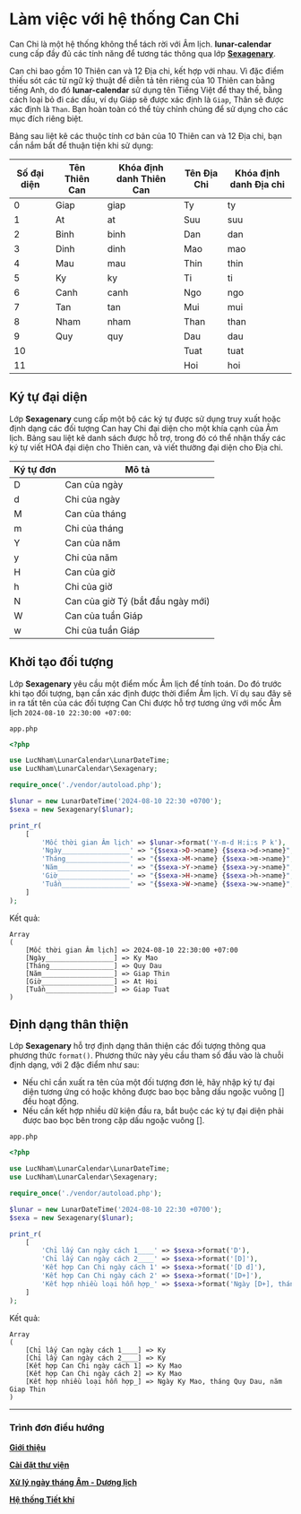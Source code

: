 # Làm việc với hệ thống Can Chi

Can Chi là một hệ thống không thể tách rời với Âm lịch. **lunar-calendar** cung cấp đầy đủ các tính năng để tương tác thông qua lớp **[Sexagenary](/src/Sexagenary.php)**.

Can chi bao gồm 10 Thiên can và 12 Địa chi, kết hợp với nhau. Vì đặc điểm thiếu sót các từ ngữ kỹ thuật để diễn tả tên riêng của 10 Thiên can bằng tiếng Anh, do đó **lunar-calendar** sử dụng tên Tiếng Việt để thay thế, bằng cách loại bỏ đi các dấu, ví dụ Giáp sẽ được xác định là `Giap`, Thân sẽ được xác định là `Than`. Bạn hoàn toàn có thể tùy chỉnh chúng để sử dụng cho các mục đích riêng biệt.

Bảng sau liệt kê các thuộc tính cơ bản của 10 Thiên can và 12 Địa chi, bạn cần nắm bắt để thuận tiện khi sử dụng:

| Số đại diện | Tên Thiên Can | Khóa định danh Thiên Can | Tên Địa Chi | Khóa định danh Địa chi |
| ----------- | ------------- | ------------------------ | ----------- | ---------------------- |
| 0           | Giap          | giap                     | Ty          | ty                     |
| 1           | At            | at                       | Suu         | suu                    |
| 2           | Binh          | binh                     | Dan         | dan                    |
| 3           | Dinh          | dinh                     | Mao         | mao                    |
| 4           | Mau           | mau                      | Thin        | thin                   |
| 5           | Ky            | ky                       | Ti          | ti                     |
| 6           | Canh          | canh                     | Ngo         | ngo                    |
| 7           | Tan           | tan                      | Mui         | mui                    |
| 8           | Nham          | nham                     | Than        | than                   |
| 9           | Quy           | quy                      | Dau         | dau                    |
| 10          |               |                          | Tuat        | tuat                   |
| 11          |               |                          | Hoi         | hoi                    |

## Ký tự đại diện

Lớp **Sexagenary** cung cấp một bộ các ký tự được sử dụng truy xuất hoặc định dạng các đối tượng Can hay Chi đại diện cho một khía cạnh của Âm lịch. Bảng sau liệt kê danh sách được hỗ trợ, trong đó có thể nhận thấy các ký tự viết HOA đại diện cho Thiên can, và viết thường đại diện cho Địa chi.

| Ký tự đơn | Mô tả                             |
| --------- | --------------------------------- |
| D         | Can của ngày                      |
| d         | Chi của ngày                      |
| M         | Can của tháng                     |
| m         | Chi của tháng                     |
| Y         | Can của năm                       |
| y         | Chi của năm                       |
| H         | Can của giờ                       |
| h         | Chi của giờ                       |
| N         | Can của giờ Tý (bắt đầu ngày mới) |
| W         | Can của tuần Giáp                 |
| w         | Chi của tuần Giáp                 |

## Khởi tạo đối tượng
Lớp **Sexagenary** yêu cầu một điểm mốc Âm lịch để tính toán. Do đó trước khi tạo đối tượng, bạn cần xác định được thời điểm Âm lịch. Ví dụ sau đây sẽ in ra tất tên của các đối tượng Can Chi được hỗ trợ tương ứng với mốc Âm lịch `2024-08-10 22:30:00 +07:00`:

`app.php`
```php
<?php

use LucNham\LunarCalendar\LunarDateTime;
use LucNham\LunarCalendar\Sexagenary;

require_once('./vendor/autoload.php');

$lunar = new LunarDateTime('2024-08-10 22:30 +0700');
$sexa = new Sexagenary($lunar);

print_r(
    [
        'Mốc thời gian Âm lịch' => $lunar->format('Y-m-d H:i:s P k'),
        'Ngày_________________' => "{$sexa->D->name} {$sexa->d->name}",
        'Tháng________________' => "{$sexa->M->name} {$sexa->m->name}",
        'Năm__________________' => "{$sexa->Y->name} {$sexa->y->name}",
        'Giờ__________________' => "{$sexa->H->name} {$sexa->h->name}",
        'Tuần_________________' => "{$sexa->W->name} {$sexa->w->name}",
    ]
);
```
Kết quả:
```
Array
(
    [Mốc thời gian Âm lịch] => 2024-08-10 22:30:00 +07:00
    [Ngày_________________] => Ky Mao
    [Tháng________________] => Quy Dau
    [Năm__________________] => Giap Thin
    [Giờ__________________] => At Hoi
    [Tuần_________________] => Giap Tuat
)
```
## Định dạng thân thiện
Lớp **Sexagenary** hỗ trợ định dạng thân thiện các đối tượng thông qua phương thức `format()`. Phương thức này yêu cầu tham số đầu vào là chuỗi định dạng, với 2 đặc điểm như sau:
- Nếu chỉ cần xuất ra tên của một đối tượng đơn lẻ, hãy nhập ký tự đại diện tương ứng có hoặc không được bao bọc bằng dấu ngoặc vuông [] đều hoạt động.
- Nếu cần kết hợp nhiều dữ kiện đầu ra, bắt buộc các ký tự đại diện phải được bao bọc bên trong cặp dấu ngoặc vuông [].

`app.php`
```php
<?php

use LucNham\LunarCalendar\LunarDateTime;
use LucNham\LunarCalendar\Sexagenary;

require_once('./vendor/autoload.php');

$lunar = new LunarDateTime('2024-08-10 22:30 +0700');
$sexa = new Sexagenary($lunar);

print_r(
    [
        'Chỉ lấy Can ngày cách 1____' => $sexa->format('D'),
        'Chỉ lấy Can ngày cách 2____' => $sexa->format('[D]'),
        'Kết hợp Can Chi ngày cách 1' => $sexa->format('[D d]'),
        'Kết hợp Can Chi ngày cách 2' => $sexa->format('[D+]'),
        'Kết hợp nhiều loại hỗn hợp_' => $sexa->format('Ngày [D+], tháng [M+], năm [Y+]')
    ]
);
```

Kết quả:
```
Array
(
    [Chỉ lấy Can ngày cách 1____] => Ky
    [Chỉ lấy Can ngày cách 2____] => Ky
    [Kết hợp Can Chi ngày cách 1] => Ky Mao
    [Kết hợp Can Chi ngày cách 2] => Ky Mao
    [Kết hợp nhiều loại hỗn hợp_] => Ngày Ky Mao, tháng Quy Dau, năm Giap Thin
)
```

---
### Trình đơn điều hướng

**[Giới thiệu](./1.Introduction.md)**

**[Cài đặt thư viện](./2.Installation.md)**

**[Xử lý ngày tháng Âm - Dương lịch](./3.LunarDateTime.md)**

**[Hệ thống Tiết khí](./4.SolarTermSystem.md)**
